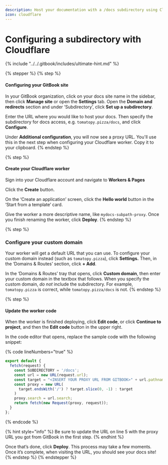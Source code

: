 ```yaml
---
description: Host your documentation with a /docs subdirectory using Cloudflare
icon: cloudflare
---
```


# Configuring a subdirectory with Cloudflare

{% include "../../.gitbook/includes/ultimate-hint.md" %}

{% stepper %}
{% step %}
#### Configuring your GitBook site

In your GitBook organization, click on your docs site name in the sidebar, then click **Manage site** or open the **Settings** tab. Open the **Domain and redirects** section and under ‘Subdirectory’, click **Set up a subdirectory**.

Enter the URL where you would like to host your docs. Then specify the subdirectory for docs access, e.g. `tomatopy.pizza/docs`, and click **Configure**.

Under **Additional configuration**, you will now see a proxy URL. You'll use this in the next step when configuring your Cloudflare worker. Copy it to your clipboard.
{% endstep %}

{% step %}
#### Create your Cloudflare worker

Sign into your Cloudflare account and navigate to **Workers & Pages**

Click the **Create** button.

On the ‘Create an application’ screen, click the **Hello world** button in the ‘Start from a template’ card.

Give the worker a more descriptive name, like `mydocs-subpath-proxy`. Once you finish renaming the worker, click **Deploy**.
{% endstep %}

{% step %}
### Configure your custom domain

Your worker will get a default URL that you can use. To configure your custom domain instead (such as `tomatopy.pizza`), click **Settings.** Then, in the ‘Domains & Routes’ section, click **+ Add**.

In the ‘Domains & Routes’ tray that opens, click **Custom domain**, then enter your custom domain in the textbox that follows. When you specify the custom domain, _do not_ include the subdirectory. For example, `tomatopy.pizza` is correct, while `tomatopy.pizza/docs` is not.
{% endstep %}

{% step %}
#### Update the worker code

When the worker is finished deploying, click **Edit code**, or click **Continue to project**, and then the **Edit code** button in the upper right.

In the code editor that opens, replace the sample code with the following snippet:

{% code lineNumbers="true" %}
```javascript
export default {
  fetch(request) { 
    const SUBDIRECTORY = '/docs';
    const url = new URL(request.url);
    const target = "<INSERT YOUR PROXY URL FROM GITBOOK>" + url.pathname.slice(SUBDIRECTORY.length);
    const proxy = new URL(
      target.endsWith('/') ? target.slice(0, -1) : target 
    )
    proxy.search = url.search;
    return fetch(new Request(proxy, request));
  }
};
```
{% endcode %}

{% hint style="info" %}
Be sure to update the URL on line 5 with the proxy URL you got from GitBook in the first step.
{% endhint %}

Once that’s done, click **Deploy**. This process may take a few moments. Once it’s complete, when visiting the URL, you should see your docs site!
{% endstep %}
{% endstepper %}
